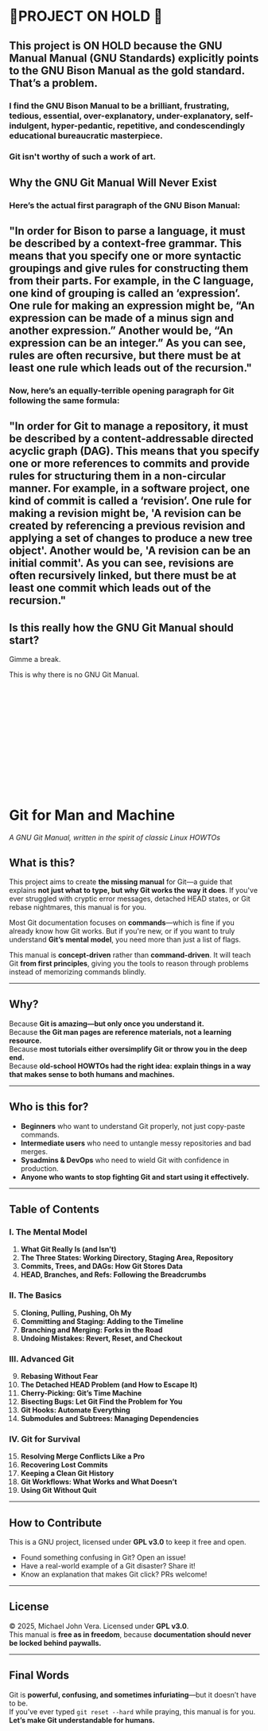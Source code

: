  <h1>🚨PROJECT ON HOLD 🚨</h1>
<h2>This project is ON HOLD because the GNU Manual Manual (GNU Standards) explicitly points to the GNU Bison Manual as the gold standard. That’s a problem.</h2>

<h3>I find the GNU Bison Manual to be a brilliant, frustrating, tedious, essential, over-explanatory, under-explanatory, self-indulgent, hyper-pedantic, repetitive, and condescendingly educational bureaucratic masterpiece.</h3>

<h3>Git isn't worthy of such a work of art.</h3>



<h2>Why the GNU Git Manual Will Never Exist</h2>
<h3>Here’s the actual first paragraph of the GNU Bison Manual:</h3>

<h2>"In order for Bison to parse a language, it must be described by a context-free grammar. This means that you specify one or more syntactic groupings and give rules for constructing them from their parts. For example, in the C language, one kind of grouping is called an ‘expression’. One rule for making an expression might be, “An expression can be made of a minus sign and another expression.” Another would be, “An expression can be an integer.” As you can see, rules are often recursive, but there must be at least one rule which leads out of the recursion."</h2>

<h3>Now, here’s an <b>equally-terrible</b> opening paragraph for Git following the same formula:</h3>

<h2>"In order for Git to manage a repository, it must be described by a content-addressable directed acyclic graph (DAG). This means that you specify one or more references to commits and provide rules for structuring them in a non-circular manner. For example, in a software project, one kind of commit is called a ‘revision’. One rule for making a revision might be, 'A revision can be created by referencing a previous revision and applying a set of changes to produce a new tree object'. Another would be, 'A revision can be an initial commit'. As you can see, revisions are often recursively linked, but there must be at least one commit which leads out of the recursion."</h2>

<h2>Is this really how the GNU Git Manual should start?</h2>

Gimme a break.

This is why there is no GNU Git Manual.

<br><br><br><br><br><br><br><br><br><br><br><br>




# Git for Man and Machine
*A GNU Git Manual, written in the spirit of classic Linux HOWTOs*

## What is this?
This project aims to create **the missing manual** for Git—a guide that explains **not just what to type, but why Git works the way it does**. If you've ever struggled with cryptic error messages, detached HEAD states, or Git rebase nightmares, this manual is for you.

Most Git documentation focuses on **commands**—which is fine if you already know how Git works. But if you're new, or if you want to truly understand **Git’s mental model**, you need more than just a list of flags.  

This manual is **concept-driven** rather than **command-driven**. It will teach Git **from first principles**, giving you the tools to reason through problems instead of memorizing commands blindly.

---

## Why?
Because **Git is amazing—but only once you understand it.**  
Because **the Git man pages are reference materials, not a learning resource.**  
Because **most tutorials either oversimplify Git or throw you in the deep end.**  
Because **old-school HOWTOs had the right idea: explain things in a way that makes sense to both humans and machines.**

---

## Who is this for?
- **Beginners** who want to understand Git properly, not just copy-paste commands.  
- **Intermediate users** who need to untangle messy repositories and bad merges.  
- **Sysadmins & DevOps** who need to wield Git with confidence in production.  
- **Anyone who wants to stop fighting Git and start using it effectively.**  

---

## Table of Contents

### I. The Mental Model
1. **What Git Really Is (and Isn’t)**
2. **The Three States: Working Directory, Staging Area, Repository**
3. **Commits, Trees, and DAGs: How Git Stores Data**
4. **HEAD, Branches, and Refs: Following the Breadcrumbs**

### II. The Basics
5. **Cloning, Pulling, Pushing, Oh My**
6. **Committing and Staging: Adding to the Timeline**
7. **Branching and Merging: Forks in the Road**
8. **Undoing Mistakes: Revert, Reset, and Checkout**

### III. Advanced Git
9. **Rebasing Without Fear**
10. **The Detached HEAD Problem (and How to Escape It)**
11. **Cherry-Picking: Git’s Time Machine**
12. **Bisecting Bugs: Let Git Find the Problem for You**
13. **Git Hooks: Automate Everything**
14. **Submodules and Subtrees: Managing Dependencies**

### IV. Git for Survival
15. **Resolving Merge Conflicts Like a Pro**
16. **Recovering Lost Commits**
17. **Keeping a Clean Git History**
18. **Git Workflows: What Works and What Doesn’t**
19. **Using Git Without Quit**

---

## How to Contribute
This is a GNU project, licensed under **GPL v3.0** to keep it free and open.  

- Found something confusing in Git? Open an issue!  
- Have a real-world example of a Git disaster? Share it!  
- Know an explanation that makes Git click? PRs welcome!  

---

## License
© 2025, Michael John Vera. Licensed under **GPL v3.0**.  
This manual is **free as in freedom**, because **documentation should never be locked behind paywalls.**  

---

## Final Words
Git is **powerful, confusing, and sometimes infuriating**—but it doesn’t have to be.  
If you’ve ever typed `git reset --hard` while praying, this manual is for you.  
**Let’s make Git understandable for humans.**  
